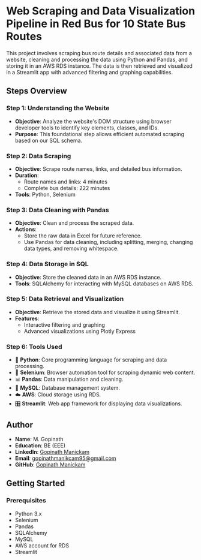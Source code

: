 # Web Scraping and Data Visualization Pipeline in Red Bus for 10 State Bus Routes

This project involves scraping bus route details and associated data from a website, cleaning and processing the data using Python and Pandas, and storing it in an AWS RDS instance. The data is then retrieved and visualized in a Streamlit app with advanced filtering and graphing capabilities.

## Steps Overview

### **Step 1: Understanding the Website**
- **Objective**: Analyze the website's DOM structure using browser developer tools to identify key elements, classes, and IDs.
- **Purpose**: This foundational step allows efficient automated scraping based on our SQL schema.

### **Step 2: Data Scraping**
- **Objective**: Scrape route names, links, and detailed bus information.
- **Duration**:
  - Route names and links: 4 minutes
  - Complete bus details: 222 minutes
- **Tools**: Python, Selenium

### **Step 3: Data Cleaning with Pandas**
- **Objective**: Clean and process the scraped data.
- **Actions**:
  - Store the raw data in Excel for future reference.
  - Use Pandas for data cleaning, including splitting, merging, changing data types, and removing whitespace.

### **Step 4: Data Storage in SQL**
- **Objective**: Store the cleaned data in an AWS RDS instance.
- **Tools**: SQLAlchemy for interacting with MySQL databases on AWS RDS.

### **Step 5: Data Retrieval and Visualization**
- **Objective**: Retrieve the stored data and visualize it using Streamlit.
- **Features**:
  - Interactive filtering and graphing
  - Advanced visualizations using Plotly Express

### **Step 6: Tools Used**
- 🐍 **Python**: Core programming language for scraping and data processing.
- 🚗 **Selenium**: Browser automation tool for scraping dynamic web content.
- 📊 **Pandas**: Data manipulation and cleaning.
- 💾 **MySQL**: Database management system.
- ☁️ **AWS**: Cloud storage using RDS.
- 🎛️ **Streamlit**: Web app framework for displaying data visualizations.

## Author

- **Name**: M. Gopinath
- **Education**: BE (EEE)
- **LinkedIn**: [Gopinath Manickam](https://www.linkedin.com/in/gopinath-manickam-49aa06104/)
- **Email**: gopinathmanikcam95@gmail.com
- **GitHub**: [Gopinath Manickam](https://github.com/GOPINATHMANICKAM95)

## Getting Started

### Prerequisites
- Python 3.x
- Selenium
- Pandas
- SQLAlchemy
- MySQL
- AWS account for RDS
- Streamlit
